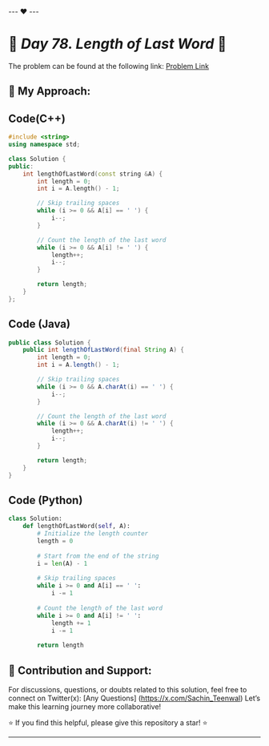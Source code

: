 --- ❤️ ---

# 🚀 _Day 78. Length of Last Word_ 🧠


The problem can be found at the following link: [Problem Link](https://www.interviewbit.com/problems/length-of-last-word/)

## 🎯 **My Approach:**


## Code(C++)
```cpp
#include <string>
using namespace std;

class Solution {
public:
    int lengthOfLastWord(const string &A) {
        int length = 0;
        int i = A.length() - 1;

        // Skip trailing spaces
        while (i >= 0 && A[i] == ' ') {
            i--;
        }

        // Count the length of the last word
        while (i >= 0 && A[i] != ' ') {
            length++;
            i--;
        }

        return length;
    }
};
```

## Code (Java)

```java
public class Solution {
    public int lengthOfLastWord(final String A) {
        int length = 0;
        int i = A.length() - 1;

        // Skip trailing spaces
        while (i >= 0 && A.charAt(i) == ' ') {
            i--;
        }

        // Count the length of the last word
        while (i >= 0 && A.charAt(i) != ' ') {
            length++;
            i--;
        }

        return length;
    }
}
```

## Code (Python)

```python
class Solution:
    def lengthOfLastWord(self, A):
        # Initialize the length counter
        length = 0
        
        # Start from the end of the string
        i = len(A) - 1
        
        # Skip trailing spaces
        while i >= 0 and A[i] == ' ':
            i -= 1
        
        # Count the length of the last word
        while i >= 0 and A[i] != ' ':
            length += 1
            i -= 1
        
        return length
```



## 🎯 **Contribution and Support:**

For discussions, questions, or doubts related to this solution, feel free to connect on Twitter(x): [Any Questions] (https://x.com/Sachin_Teenwal) Let’s make this learning journey more collaborative!

⭐ If you find this helpful, please give this repository a star! ⭐

---
